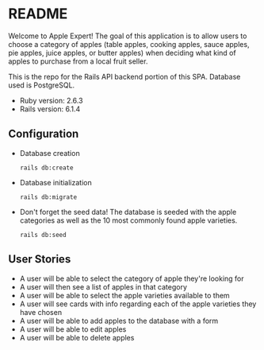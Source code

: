 # README

Welcome to Apple Expert! The goal of this application is to allow users to choose a category of apples (table apples, cooking apples, sauce apples, pie apples, juice apples, or butter apples) when deciding what kind of apples to purchase from a local fruit seller.

This is the repo for the Rails API backend portion of this SPA. Database used is PostgreSQL.

* Ruby version: 2.6.3
* Rails version: 6.1.4

## Configuration

* Database creation

  `rails db:create`

* Database initialization
 
  `rails db:migrate`
  
* Don't forget the seed data! The database is seeded with the apple categories as well as the 10 most commonly found apple varieties.

  `rails db:seed`

## User Stories

* A user will be able to select the category of apple they're looking for
* A user will then see a list of apples in that category
* A user will be able to select the apple varieties available to them 
* A user will see cards with info regarding each of the apple varieties they have chosen
* A user will be able to add apples to the database with a form
* A user will be able to edit apples
* A user will be able to delete apples
